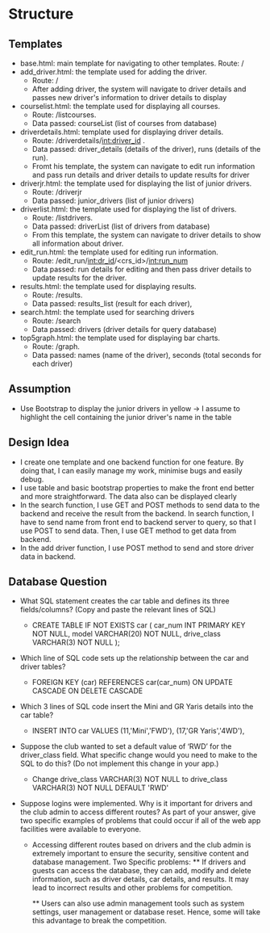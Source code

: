 # Structure

## Templates
* base.html: main template for navigating to other templates. Route: /
* add_driver.html: the template used for adding the driver. 
    * Route: /
    * After adding driver, the system will navigate to driver details and passes new driver's information to driver details to display
* courselist.html: the template used for displaying all courses. 
    * Route: /listcourses. 
    * Data passed: courseList (list of courses from database)
* driverdetails.html: template used for displaying driver details. 
    * Route: /driverdetails/<int:driver_id> . 
    * Data passed: driver_details (details of the driver), runs (details of the run).
    * Fromt his template, the system can navigate to edit run information and pass run details and driver details to update results for driver
* driverjr.html: the template used for displaying the list of junior drivers. 
    * Route: /driverjr
    * Data passed: junior_drivers (list of junior drivers)
* driverlist.html: the template used for displaying the list of drivers. 
    * Route: /listdrivers. 
    * Data passed: driverList (list of drivers from database)
    * From this template, the system can navigate to driver details to show all information about driver.
* edit_run.html: the template used for editing run information.
    * Route: /edit_run/<int:dr_id>/<crs_id>/<int:run_num>
    * Data passed: run details for editing and then pass driver details to update results for the driver.
* results.html: the template used for displaying results. 
    * Route: /results. 
    * Data passed: results_list (result for each driver), 
* search.html: the template used for searching drivers
    * Route: /search
    * Data passed: drivers (driver details for query database)
* top5graph.html: the template used for displaying bar charts. 
    * Route: /graph. 
    * Data passed: names (name of the driver), seconds (total seconds for each driver)

## Assumption
* Use Bootstrap to display the junior drivers in yellow -> I assume to highlight the cell containing the junior driver's name in the table

## Design Idea
* I create one template and one backend function for one feature. By doing that, I can easily manage my work, minimise bugs and easily debug.
* I use table and basic bootstrap properties to make the front end better and more straightforward. The data also can be displayed clearly
* In the search function, I use GET and POST methods to send data to the backend and receive the result from the backend. In search function, I have to send name from front end to backend server to query, so that I use POST to send data. Then, I use GET method to get data from backend.
* In the add driver function, I use POST method to send and store driver data in backend.

## Database Question

* What SQL statement creates the car table and defines its three fields/columns? (Copy and paste the relevant lines of SQL)

    * CREATE TABLE IF NOT EXISTS car
    (
    car_num INT PRIMARY KEY NOT NULL,
    model VARCHAR(20) NOT NULL,
    drive_class VARCHAR(3) NOT NULL
    );

* Which line of SQL code sets up the relationship between the car and driver tables?

    * FOREIGN KEY (car) REFERENCES car(car_num)
    ON UPDATE CASCADE
    ON DELETE CASCADE

* Which 3 lines of SQL code insert the Mini and GR Yaris details into the car table?

    * INSERT INTO car VALUES
    (11,'Mini','FWD'),
    (17,'GR Yaris','4WD'),

* Suppose the club wanted to set a default value of ‘RWD’ for the driver_class field. What specific change would you need to make to the SQL to do this? (Do not implement this change in your app.)

    * Change drive_class VARCHAR(3) NOT NULL to drive_class VARCHAR(3) NOT NULL DEFAULT 'RWD'

* Suppose logins were implemented. Why is it important for drivers and the club admin to access different routes? As part of your answer, give two specific examples of problems that could occur if all of the web app  facilities were available to everyone.
    * Accessing different routes based on drivers and the club admin is extremely important to ensure the security, sensitive content and database management. Two Specific problems:
        ** If drivers and guests can access the database, they can add, modify and delete information, such as driver details, car details, and results. It may lead to incorrect results and other problems for competition.

        **  Users can also use admin management tools such as system settings, user management or database reset. Hence, some will take this advantage to break the competition.